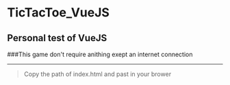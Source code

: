 # TicTacToe_VueJS

## Personal test of VueJS

###This game don't require anithing exept an internet connection

------

>Copy the path of index.html and past in your brower